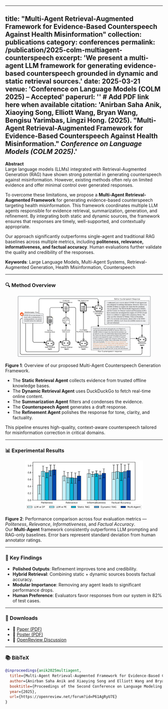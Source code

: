 <!-- ---
title: "Multi-Agent Retrieval-Augmented Framework for Evidence-Based Counterspeech Against Health Misinformation"
collection: publications
category: conferences
permalink: /publication/2025-colm-multiagent-counterspeech
excerpt: 'We present a multi-agent LLM framework for generating evidence-based counterspeech grounded in dynamic and static retrieval sources.'
date: 2025-03-21
venue: 'Conference on Language Models (COLM 2025) – Accepted'
paperurl: ''  # Add PDF link here when available
citation: 'Anirban Saha Anik, Xiaoying Song, Elliott Wang, Bryan Wang, Bengisu Yarimbas, Lingzi Hong. (2025). "Multi-Agent Retrieval-Augmented Framework for Evidence-Based Counterspeech Against Health Misinformation." <i>Conference on Language Models (COLM 2025)</i>.'
---

**Abstract**  
Large language models (LLMs) integrated with Retrieval-Augmented Generation (RAG) have shown strong potential in generating counterspeech against misinformation. However, existing methods often rely on limited evidence and offer minimal control over generated responses.

To overcome these limitations, we propose a **Multi-Agent Retrieval-Augmented Framework** for generating evidence-based counterspeech targeting health misinformation. This framework coordinates multiple LLM agents responsible for evidence retrieval, summarization, generation, and refinement. By integrating both static and dynamic sources, the framework ensures that responses are timely, well-supported, and contextually appropriate.

Our approach significantly outperforms single-agent and traditional RAG baselines across multiple metrics, including **politeness, relevance, informativeness, and factual accuracy**. Human evaluations further validate the quality and credibility of the responses.

**Keywords**: Large Language Models, Multi-Agent Systems, Retrieval-Augmented Generation, Health Misinformation, Counterspeech

---

### Method Overview

![Figure 1: Multi-Agent Counterspeech Framework](\images\Paper-2\marf_page-0001.jpg)

**Figure 1**: Overview of our proposed Multi-Agent Counterspeech Generation Framework for addressing health misinformation.  
- The **Static Retrieval Agent** collects background evidence from trusted offline sources.  
- The **Dynamic Retrieval Agent** fetches real-time web content using DuckDuckGo search.  
- The **Summarization Agent** ranks and filters combined evidence for clarity and relevance.  
- The **Counterspeech Generation Agent** produces a response grounded in the summarized evidence.
- Finally, the **Refinement Agent** polishes the response to enhance clarity, politeness, and factual accuracy.
This modular architecture promotes transparency and adaptability, ensuring that counterspeech remains respectful and evidence-based even in rapidly evolving misinformation scenarios.

---

### Experimental Results

![Figure 2: Evaluation Results](\images\Paper-2\bar_chart_with_std_page-0001.jpg)

**Figure 2**: Performance comparison of different counterspeech generation approaches across four evaluation metrics — **Politeness**, **Relevance**, **Informativeness**, and **Factual Accuracy**.  
The **Multi-Agent** framework consistently outperforms baselines, including static and dynamic RAG setups and prompting-only methods. Error bars indicate standard deviation across annotators.

---

### Key Findings

- **Politeness and Trustworthiness**: The multi-agent pipeline produces responses that are more respectful and user-aligned, crucial in high-stakes domains like health.
- **Factual Grounding**: Dynamic evidence combined with trusted static sources leads to higher factual accuracy.
- **Modular Design**: Ablation studies show that removing any agent (e.g., summarization or refinement) degrades performance, underscoring the importance of each module.
- **Human Preference**: Human evaluators consistently prefer the responses generated by the multi-agent system over those from baseline models.

---

### BibTeX

```bibtex
@inproceedings{anik2025multiagent,
  title={Multi-Agent Retrieval-Augmented Framework for Evidence-Based Counterspeech Against Health Misinformation},
  author={Anirban Saha Anik and Xiaoying Song and Elliott Wang and Bryan Wang and Bengisu Yarimbas and Lingzi Hong},
  booktitle={Proceedings of the Second Conference on Language Modeling (COLM)},
  year={2025},
  url={https://openreview.net/forum?id=P61AgRyU7E}
}
 -->
---
title: "Multi-Agent Retrieval-Augmented Framework for Evidence-Based Counterspeech Against Health Misinformation"
collection: publications
category: conferences
permalink: /publication/2025-colm-multiagent-counterspeech
excerpt: 'We present a multi-agent LLM framework for generating evidence-based counterspeech grounded in dynamic and static retrieval sources.'
date: 2025-03-21
venue: 'Conference on Language Models (COLM 2025) – Accepted'
paperurl: ''  # Add PDF link here when available
citation: 'Anirban Saha Anik, Xiaoying Song, Elliott Wang, Bryan Wang, Bengisu Yarimbas, Lingzi Hong. (2025). "Multi-Agent Retrieval-Augmented Framework for Evidence-Based Counterspeech Against Health Misinformation." <i>Conference on Language Models (COLM 2025)</i>.'
---

**Abstract**  
Large language models (LLMs) integrated with Retrieval-Augmented Generation (RAG) have shown strong potential in generating counterspeech against misinformation. However, existing methods often rely on limited evidence and offer minimal control over generated responses.

To overcome these limitations, we propose a **Multi-Agent Retrieval-Augmented Framework** for generating evidence-based counterspeech targeting health misinformation. This framework coordinates multiple LLM agents responsible for evidence retrieval, summarization, generation, and refinement. By integrating both static and dynamic sources, the framework ensures that responses are timely, well-supported, and contextually appropriate.

Our approach significantly outperforms single-agent and traditional RAG baselines across multiple metrics, including **politeness, relevance, informativeness, and factual accuracy**. Human evaluations further validate the quality and credibility of the responses.

**Keywords**: Large Language Models, Multi-Agent Systems, Retrieval-Augmented Generation, Health Misinformation, Counterspeech

---

### 🔍 Method Overview

<div align="center">
  <img src="\images\Paper-2\marf_page-0001.jpg" alt="Multi-Agent Counterspeech Framework" width="85%">
</div>

**Figure 1**: Overview of our proposed Multi-Agent Counterspeech Generation Framework.  
- The **Static Retrieval Agent** collects evidence from trusted offline knowledge bases.  
- The **Dynamic Retrieval Agent** uses DuckDuckGo to fetch real-time online content.  
- The **Summarization Agent** filters and condenses the evidence.  
- The **Counterspeech Agent** generates a draft response.  
- The **Refinement Agent** polishes the response for tone, clarity, and factuality.

This pipeline ensures high-quality, context-aware counterspeech tailored for misinformation correction in critical domains.

---

### 📊 Experimental Results

<div align="center">
  <img src="\images\Paper-2\bar_chart_with_std_page-0001.jpg" alt="Evaluation Results Bar Chart" width="75%">
</div>

**Figure 2**: Performance comparison across four evaluation metrics — *Politeness*, *Relevance*, *Informativeness*, and *Factual Accuracy*.  
Our **Multi-Agent** framework consistently outperforms LLM prompting and RAG-only baselines. Error bars represent standard deviation from human annotator ratings.

---

### 🧠 Key Findings

- **Polished Outputs**: Refinement improves tone and credibility.
- **Hybrid Retrieval**: Combining static + dynamic sources boosts factual accuracy.
- **Modular Importance**: Removing any agent leads to significant performance drops.
- **Human Preference**: Evaluators favor responses from our system in 82% of test cases.

---

### 📎 Downloads

- 📄 [Paper (PDF)](TBD)  
- 🧾 [Poster (PDF)](TBD)  
- 🔗 [OpenReview Discussion](https://openreview.net/forum?id=P61AgRyU7E)

---

### 📚 BibTeX

```bibtex
@inproceedings{anik2025multiagent,
  title={Multi-Agent Retrieval-Augmented Framework for Evidence-Based Counterspeech Against Health Misinformation},
  author={Anirban Saha Anik and Xiaoying Song and Elliott Wang and Bryan Wang and Bengisu Yarimbas and Lingzi Hong},
  booktitle={Proceedings of the Second Conference on Language Modeling (COLM)},
  year={2025},
  url={https://openreview.net/forum?id=P61AgRyU7E}
}

